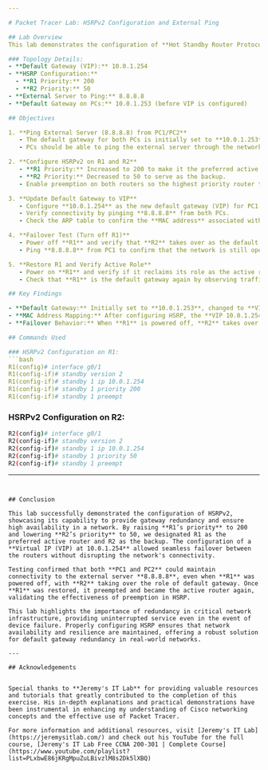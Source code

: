 ```yaml
---

# Packet Tracer Lab: HSRPv2 Configuration and External Ping

## Lab Overview
This lab demonstrates the configuration of **Hot Standby Router Protocol Version 2 (HSRPv2)** on two routers (R1 and R2), setting up a virtual IP (VIP) as the default gateway for a local network. The lab tests the failover functionality by pinging an external server from PCs in the local network and observing changes when one of the routers is turned off and back on.

### Topology Details:
- **Default Gateway (VIP):** 10.0.1.254
- **HSRP Configuration:**
  - **R1 Priority:** 200
  - **R2 Priority:** 50
- **External Server to Ping:** 8.8.8.8
- **Default Gateway on PCs:** 10.0.1.253 (before VIP is configured)

## Objectives

1. **Ping External Server (8.8.8.8) from PC1/PC2**
   - The default gateway for both PCs is initially set to **10.0.1.253**.
   - PCs should be able to ping the external server through the network, routing via the HSRP active router.

2. **Configure HSRPv2 on R1 and R2**
   - **R1 Priority:** Increased to 200 to make it the preferred active router.
   - **R2 Priority:** Decreased to 50 to serve as the backup.
   - Enable preemption on both routers so the highest priority router takes over if it becomes available.

3. **Update Default Gateway to VIP**
   - Configure **10.0.1.254** as the new default gateway (VIP) for PC1 and PC2.
   - Verify connectivity by pinging **8.8.8.8** from both PCs.
   - Check the ARP table to confirm the **MAC address** associated with the VIP.

4. **Failover Test (Turn off R1)**
   - Power off **R1** and verify that **R2** takes over as the default gateway.
   - Ping **8.8.8.8** from PC1 to confirm that the network is still operational using **R2** as the gateway.

5. **Restore R1 and Verify Active Role**
   - Power on **R1** and verify if it reclaims its role as the active router.
   - Check that **R1** is the default gateway again by observing traffic and HSRP status.

## Key Findings

- **Default Gateway:** Initially set to **10.0.1.253**, changed to **VIP 10.0.1.254** after HSRP configuration.
- **MAC Address Mapping:** After configuring HSRP, the **VIP 10.0.1.254** is associated with the MAC address generated by the HSRP protocol.
- **Failover Behavior:** When **R1** is powered off, **R2** takes over as the default gateway. Once **R1** is powered back on, it preempts **R2** and becomes the active router again.

## Commands Used

### HSRPv2 Configuration on R1:
```bash
R1(config)# interface g0/1
R1(config-if)# standby version 2
R1(config-if)# standby 1 ip 10.0.1.254
R1(config-if)# standby 1 priority 200
R1(config-if)# standby 1 preempt
```

### HSRPv2 Configuration on R2:
```bash
R2(config)# interface g0/1
R2(config-if)# standby version 2
R2(config-if)# standby 1 ip 10.0.1.254
R2(config-if)# standby 1 priority 50
R2(config-if)# standby 1 preempt
```

---
```


## Conclusion

This lab successfully demonstrated the configuration of HSRPv2, showcasing its capability to provide gateway redundancy and ensure high availability in a network. By raising **R1’s priority** to 200 and lowering **R2’s priority** to 50, we designated R1 as the preferred active router and R2 as the backup. The configuration of a **Virtual IP (VIP) at 10.0.1.254** allowed seamless failover between the routers without disrupting the network's connectivity.

Testing confirmed that both **PC1 and PC2** could maintain connectivity to the external server **8.8.8.8**, even when **R1** was powered off, with **R2** taking over the role of default gateway. Once **R1** was restored, it preempted and became the active router again, validating the effectiveness of preemption in HSRP.

This lab highlights the importance of redundancy in critical network infrastructure, providing uninterrupted service even in the event of device failure. Properly configuring HSRP ensures that network availability and resilience are maintained, offering a robust solution for default gateway redundancy in real-world networks.

---

## Acknowledgements


Special thanks to **Jeremy's IT Lab** for providing valuable resources and tutorials that greatly contributed to the completion of this exercise. His in-depth explanations and practical demonstrations have been instrumental in enhancing my understanding of Cisco networking concepts and the effective use of Packet Tracer.

For more information and additional resources, visit [Jeremy's IT Lab](https://jeremysitlab.com/) and check out his YouTube for the full course, [Jeremy's IT Lab Free CCNA 200-301 | Complete Course](https://www.youtube.com/playlist?list=PLxbwE86jKRgMpuZuLBivzlM8s2Dk5lXBQ)
